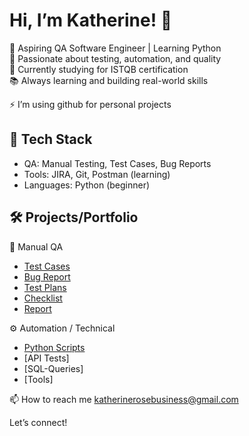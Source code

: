 # Hi, I’m Katherine! 👋

🌱 Aspiring QA Software Engineer | Learning Python  
🧪 Passionate about testing, automation, and quality  
🚀 Currently studying for ISTQB certification  
📚 Always learning and building real-world skills

⚡ I’m using github for personal projects

## 🔧 Tech Stack
- QA: Manual Testing, Test Cases, Bug Reports  
- Tools: JIRA, Git, Postman (learning)  
- Languages: Python (beginner)

## 🛠️ Projects/Portfolio
🧪 Manual QA 
- [Test Cases](https://github.com/imkataclysm/qa-manual-tests.git)
- [Bug Report](https://github.com/imkataclysm/bug-report-samples)
- [Test Plans](https://github.com/imkataclysm/-test-plans)
- [Checklist](https://github.com/imkataclysm/checklists-sample/tree/main)
- [Report](https://github.com/imkataclysm/report-sample/tree/main)

⚙️ Automation / Technical
- [Python Scripts](https://github.com/imkataclysm/python-practice)
- [API Tests]
- [SQL-Queries]
- [Tools]

📫 How to reach me katherinerosebusiness@gmail.com

Let’s connect!


<!---
imkataclysm/imkataclysm is a ✨ special ✨ repository because its `README.md` (this file) appears on your GitHub profile.
You can click the Preview link to take a look at your changes.
--->
